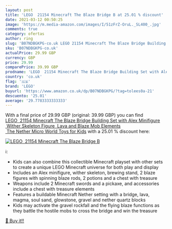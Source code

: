 ```yaml
---
layout: post
title: 'LEGO  21154 Minecraft The Blaze Bridge B at 25.01 % discount'
date: 2021-03-12 00:50:25
image: 'https://m.media-amazon.com/images/I/51zFrZ-OruL._SL400_.jpg'
comments: true
category: ofertas
author: ring
slug: 'B07NDBGKPG-co.uk LEGO 21154 Minecraft The Blaze Bridge Building Set with...'
sku: 'B07NDBGKPG-co.uk'
actualPrice: 29.99 GBP
currency: GBP
price: 29.99
comparePrice: 39.99 GBP
prodname: 'LEGO  21154 Minecraft The Blaze Bridge Building Set with Alex Minifigure  Wither Skeleton Figure  Lava and Blaze Mob Elements  The Nether Micro World Toys for Kids'
country: 'co.uk'
flag: '🇬🇧'
brand: 'LEGO'
buyurl: 'https://www.amazon.co.uk/dp/B07NDBGKPG/?tag=tolees0a-21'
descuento: '25.01'
average: '29.7783333333333'
---
```


With a final price of 29.99 GBP (original: 39.99 GBP) you can find [LEGO  21154 Minecraft The Blaze Bridge Building Set with Alex Minifigure  Wither Skeleton Figure  Lava and Blaze Mob Elements  The Nether Micro World Toys for Kids](https://www.amazon.co.uk/dp/B07NDBGKPG/?tag=tolees0a-21) with a  25.01 % discount here:

[![LEGO  21154 Minecraft The Blaze Bridge B](https://m.media-amazon.com/images/I/51zFrZ-OruL._SL400_.jpg)](https://www.amazon.co.uk/dp/B07NDBGKPG/?tag=tolees0a-21)

ℹ️:

- Kids can also combine this collectible Minecraft playset with other sets to create a unique LEGO Minecraft universe for both play and display
- Includes an Alex minifigure, wither skeleton, brewing stand, 2 blaze figures with spinning blaze rods, 2 potions and a chest with treasure
- Weapons include 2 Minecraft swords and a pickaxe, and accessories include a chest with treasure elements
- Features a buildable Minecraft Nether setting with a bridge, lava, magma, soul sand, glowstone, gravel and nether quartz blocks
- Kids may activate the gravel rockfall and the flying blaze functions as they battle the hostile mobs to cross the bridge and win the treasure

[🛒 Buy it!!](https://www.amazon.co.uk/dp/B07NDBGKPG/?tag=tolees0a-21)
